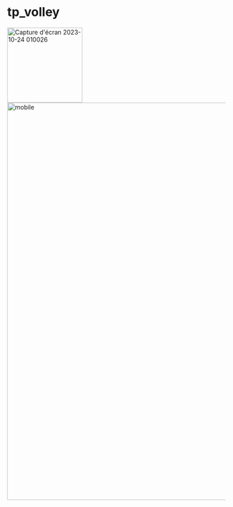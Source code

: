# tp_volley
<img width="173" alt="Capture d'écran 2023-10-24 010026" src="https://github.com/safaa502/tp_volley/assets/125218247/a0778d69-0a9e-49c7-9c07-75a9dba7fd6e">
<img width="917" alt="mobile" src="https://github.com/safaa502/tp_volley/assets/125218247/4163a2dd-837a-4107-9660-3cfc3a95d761">
